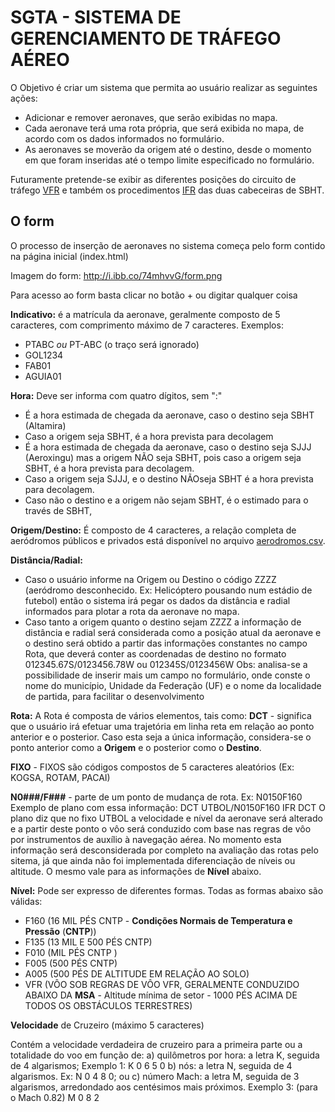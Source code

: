 
# SGTA - SISTEMA DE GERENCIAMENTO DE TRÁFEGO AÉREO

O Objetivo é criar um sistema que permita ao usuário realizar as seguintes ações:

  - Adicionar e remover aeronaves, que serão exibidas no mapa.
  - Cada aeronave terá uma rota própria, que será exibida no mapa, de acordo com os dados informados no formulário.
  - As aeronaves se moverão da origem até o destino, desde o momento em que foram inseridas até o tempo limite especificado no formulário.

Futuramente pretende-se exibir as diferentes posições do circuito de tráfego [VFR](https://pt.wikipedia.org/wiki/Regras_de_voo_visual) e também os procedimentos [IFR](https://pt.wikipedia.org/wiki/IFR_%28avia%C3%A7%C3%A3o%29) das duas cabeceiras de SBHT.

## O form
O processo de inserção de aeronaves no sistema começa pelo form contido na página inicial (index.html)

Imagem do form: http://i.ibb.co/74mhvvG/form.png

Para acesso ao form basta clicar no botão + ou digitar qualquer coisa

**Indicativo:** é a matrícula da aeronave, geralmente composto de 5 caracteres, com comprimento máximo de 7 caracteres. Exemplos:

 - PTABC *ou* PT-ABC (o traço será ignorado)
 - GOL1234
 - FAB01
 - AGUIA01

**Hora:** Deve ser informa com quatro dígitos, sem ":" 


 - É a hora estimada de chegada da aeronave, caso o destino seja SBHT (Altamira)
 - Caso a origem seja SBHT, é a hora prevista para decolagem
 - É a hora  estimada de chegada da aeronave, caso o destino seja SJJJ (Aeroxingu)  mas a origem NÃO seja SBHT,  pois caso a origem seja SBHT, é a hora prevista para decolagem. 
 - Caso a origem seja SJJJ, e o destino NÃOseja SBHT é a hora prevista para decolagem. 
 - Caso não o destino e a origem não sejam SBHT, é o estimado para o través de SBHT,

**Origem/Destino:** É composto de 4 caracteres, a relação completa de aeródromos públicos e privados está disponível no arquivo [aerodromos.csv](https://github.com/elenderg/SGTA/blob/master/aerodromos.csv).

**Distância/Radial:** 

 - Caso o usuário informe na Origem ou Destino o código ZZZZ (aeródromo
   desconhecido. Ex: Helicóptero pousando num estádio de futebol) então
   o sistema irá pegar os dados da distância e radial informados para
   plotar a rota da aeronave no mapa.
 - Caso tanto a origem quanto o destino sejam ZZZZ a informação de
   distância e radial será considerada como a posição atual da aeronave
   e o destino será obtido a partir das informações constantes no campo
   Rota, que deverá conter as coordenadas de destino no formato
   012345.67S/0123456.78W ou 012345S/0123456W
Obs: analisa-se a possibilidade de inserir mais um campo no formulário, onde conste o nome do município, Unidade da Federação (UF) e o nome da localidade de partida, para facilitar o desenvolvimento
   

**Rota:**
A Rota é composta de vários elementos, tais como:
**DCT** - significa que o usuário irá efetuar uma trajetória em linha reta em relação ao ponto anterior e o posterior. Caso esta seja a única informação, considera-se o ponto anterior como a **Origem** e o posterior como o **Destino**.

**FIXO** - FIXOS são códigos compostos de 5 caracteres aleatórios (Ex: KOGSA, ROTAM, PACAI)

**N0###/F###** - parte de um ponto de mudança de rota. Ex: N0150F160
Exemplo de plano com essa informação: DCT UTBOL/N0150F160 IFR DCT
O plano diz que no fixo UTBOL a velocidade e nível da aeronave será alterado e a partir deste ponto o vôo será conduzido com base nas regras de vôo por instrumentos de auxílio à navegação aérea. No momento esta informação será desconsiderada por completo na avaliação das rotas pelo sitema, já que ainda não foi implementada diferenciação de níveis ou altitude. O mesmo vale para as informações de **Nível** abaixo.

**Nível:** Pode ser expresso de diferentes formas. Todas as formas abaixo são válidas:
 - F160 (16 MIL PÉS CNTP - **Condições Normais de Temperatura e
   Pressão** (**CNTP**))
 - F135 (13 MIL E 500 PÉS CNTP)
 - F010 (MIL PÉS CNTP )
 - F005 (500 PÉS CNTP)
 - A005 (500 PÉS DE ALTITUDE EM RELAÇÃO AO SOLO)
 - VFR (VÔO SOB REGRAS DE VÔO VFR, GERALMENTE CONDUZIDO ABAIXO DA   **MSA** - Altitude mínima de setor - 1000 PÉS ACIMA DE TODOS OS OBSTÁCULOS TERRESTRES)
 
 **Velocidade** de Cruzeiro (máximo 5 caracteres)

Contém a velocidade verdadeira de cruzeiro para a primeira parte ou a totalidade do voo em função de:
a) quilômetros por hora: a letra K, seguida de 4 algarismos;
Exemplo 1: K 0 6 5 0
b) nós: a letra N, seguida de 4 algarismos. Ex: N 0  4  8  0; ou
c) número Mach: a letra M, seguida de 3 algarismos, arredondado aos
centésimos mais próximos.
Exemplo 3: (para o Mach 0.82)
 M 0 8 2 
